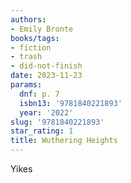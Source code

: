 ```yaml
---
authors:
- Emily Bronte
books/tags:
- fiction
- trash
- did-not-finish
date: 2023-11-23
params:
  dnf: p. 7
  isbn13: '9781840221893'
  year: '2022'
slug: '9781840221893'
star_rating: 1
title: Wuthering Heights
---
```


Yikes

<!--more-->